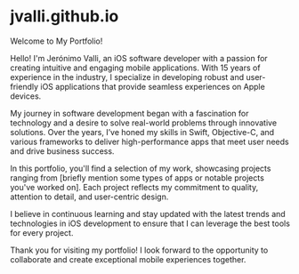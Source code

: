 # jvalli.github.io

Welcome to My Portfolio!

Hello! I'm Jerónimo Valli, an iOS software developer with a passion for creating intuitive and engaging mobile applications. With 15 years of experience in the industry, I specialize in developing robust and user-friendly iOS applications that provide seamless experiences on Apple devices.

My journey in software development began with a fascination for technology and a desire to solve real-world problems through innovative solutions. Over the years, I’ve honed my skills in Swift, Objective-C, and various frameworks to deliver high-performance apps that meet user needs and drive business success.

In this portfolio, you'll find a selection of my work, showcasing projects ranging from [briefly mention some types of apps or notable projects you've worked on]. Each project reflects my commitment to quality, attention to detail, and user-centric design.

I believe in continuous learning and stay updated with the latest trends and technologies in iOS development to ensure that I can leverage the best tools for every project.

Thank you for visiting my portfolio! I look forward to the opportunity to collaborate and create exceptional mobile experiences together.